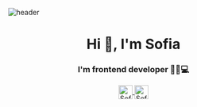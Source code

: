 ![header](https://user-images.githubusercontent.com/82523960/126854718-33f15cf7-cd26-49e1-b4bb-e9a1cf957b53.png)

<h1 align="center">Hi 👋, I'm Sofia</h1>
<h3 align="center">I'm frontend developer 👩‍💻💻</h3>

<p align="center">
  <a href="https://www.instagram.com/sofiaaa_gonzalez_/" target="_blank">
    <img align="center" src="https://user-images.githubusercontent.com/82523960/126855228-e04db2e0-030a-4cee-9fb2-007346864be2.png" alt="Sofiagz21" height="28px" width="28px" />
  </a>
  <a href="sofiagz21.github.io/mi-portafolio/" target="_blank">
     <img align="center" src="https://user-images.githubusercontent.com/82523960/126855013-e00ac102-1ae2-40f4-8db4-c9448beffce6.png" alt="Sofiagz21" height="28px" width="28px" />
  </a>
</p>



